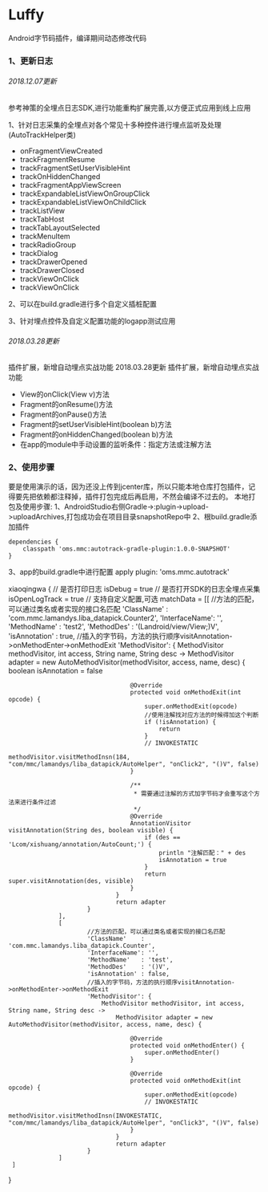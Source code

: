 # Luffy
Android字节码插件，编译期间动态修改代码


### 1、更新日志

###### 2018.12.07更新
参考神策的全埋点日志SDK,进行功能重构扩展完善,以方便正式应用到线上应用

1、针对日志采集的全埋点对各个常见十多种控件进行埋点监听及处理(AutoTrackHelper类)
- onFragmentViewCreated
- trackFragmentResume
- trackFragmentSetUserVisibleHint
- trackOnHiddenChanged
- trackFragmentAppViewScreen
- trackExpandableListViewOnGroupClick
- trackExpandableListViewOnChildClick
- trackListView
- trackTabHost
- trackTabLayoutSelected
- trackMenuItem
- trackRadioGroup
- trackDialog
- trackDrawerOpened
- trackDrawerClosed
- trackViewOnClick
- trackViewOnClick

2、可以在build.gradle进行多个自定义插桩配置

3、针对埋点控件及自定义配置功能的logapp测试应用


###### 2018.03.28更新
插件扩展，新增自动埋点实战功能
2018.03.28更新 插件扩展，新增自动埋点实战功能
- View的onClick(View v)方法
- Fragment的onResume()方法
- Fragment的onPause()方法
- Fragment的setUserVisibleHint(boolean b)方法
- Fragment的onHiddenChanged(boolean b)方法
- 在app的module中手动设置的监听条件：指定方法或注解方法

### 2、使用步骤

要是使用演示的话，因为还没上传到jcenter库，所以只能本地仓库打包插件，记得要先把依赖都注释掉，插件打包完成后再启用，不然会编译不过去的。
本地打包及使用步骤:
 1、AndroidStudio右侧Gradle->:plugin->upload->uploadArchives,打包成功会在项目目录snapshotRepo中
 2、根build.gradle添加插件
 ```
 dependencies {
     classpath 'oms.mmc:autotrack-gradle-plugin:1.0.0-SNAPSHOT'
 }

 ```
 3、app的build.gradle中进行配置
 apply plugin: 'oms.mmc.autotrack'

 xiaoqingwa {
     // 是否打印日志
     isDebug = true
     // 是否打开SDK的日志全埋点采集
     isOpenLogTrack = true
     // 支持自定义配置,可选
     matchData = [[
                          //方法的匹配，可以通过类名或者实现的接口名匹配
                          'ClassName'    : 'com.mmc.lamandys.liba_datapick.Counter2',
                          'InterfaceName': '',
                          'MethodName'   : 'test2',
                          'MethodDes'    : '(Landroid/view/View;)V',
                          'isAnnotation' : true,
                          //插入的字节码，方法的执行顺序visitAnnotation->onMethodEnter->onMethodExit
                          'MethodVisitor': {
                              MethodVisitor methodVisitor, int access, String name, String desc ->
                                  MethodVisitor adapter = new AutoMethodVisitor(methodVisitor, access, name, desc) {
                                      boolean isAnnotation = false

                                      @Override
                                      protected void onMethodExit(int opcode) {
                                          super.onMethodExit(opcode)
                                          //使用注解找对应方法的时候得加这个判断
                                          if (!isAnnotation) {
                                              return
                                          }
                                          // INVOKESTATIC
                                          methodVisitor.visitMethodInsn(184, "com/mmc/lamandys/liba_datapick/AutoHelper", "onClick2", "()V", false)
                                      }

                                      /**
                                       * 需要通过注解的方式加字节码才会重写这个方法来进行条件过滤
                                       */
                                      @Override
                                      AnnotationVisitor visitAnnotation(String des, boolean visible) {
                                          if (des == 'Lcom/xishuang/annotation/AutoCount;') {
                                              println "注解匹配：" + des
                                              isAnnotation = true
                                          }
                                          return super.visitAnnotation(des, visible)
                                      }
                                  }
                                  return adapter
                          }
                  ],
                  [
                          //方法的匹配，可以通过类名或者实现的接口名匹配
                          'ClassName'    : 'com.mmc.lamandys.liba_datapick.Counter',
                          'InterfaceName': '',
                          'MethodName'   : 'test',
                          'MethodDes'    : '()V',
                          'isAnnotation' : false,
                          //插入的字节码，方法的执行顺序visitAnnotation->onMethodEnter->onMethodExit
                          'MethodVisitor': {
                              MethodVisitor methodVisitor, int access, String name, String desc ->
                                  MethodVisitor adapter = new AutoMethodVisitor(methodVisitor, access, name, desc) {

                                      @Override
                                      protected void onMethodEnter() {
                                          super.onMethodEnter()
                                      }

                                      @Override
                                      protected void onMethodExit(int opcode) {
                                          super.onMethodExit(opcode)
                                          // INVOKESTATIC
                                          methodVisitor.visitMethodInsn(INVOKESTATIC, "com/mmc/lamandys/liba_datapick/AutoHelper", "onClick3", "()V", false)
                                      }
                                  }
                                  return adapter
                          }
                  ]
     ]
 }
 ```




